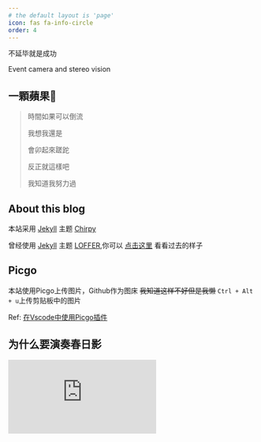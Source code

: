 ```yaml
---
# the default layout is 'page'
icon: fas fa-info-circle
order: 4
---
```

不延毕就是成功

Event camera and stereo vision

## 一顆蘋果🍎

> 時間如果可以倒流
>
> 我想我還是
>
> 會卯起來蹉跎
>
> 反正就這樣吧
>
> 我知道我努力過

## About this blog

本站采用 [Jekyll](https://jekyllrb.com/) 主题 [Chirpy](https://github.com/cotes2020/jekyll-theme-chirpy)  

曾经使用 [Jekyll](https://jekyllrb.com/) 主题 [LOFFER](https://fromendworld.github.io/LOFFER/),你可以 [点击这里](https://2c984r83y.github.io/first_blog/) 看看过去的样子

## Picgo

本站使用Picgo上传图片，Github作为图床 ~~我知道这样不好但是我懒~~
`Ctrl + Alt + u`上传剪贴板中的图片

Ref: [在Vscode中使用Picgo插件](https://picgo.github.io/PicGo-Doc/zh/guide/config.html#github%E5%9B%BE%E5%BA%8A)

## 为什么要演奏春日影

<iframe
  class="embed-video youtube"
  loading="lazy"
  src="https://www.youtube.com/embed/W8DCWI_Gc9c"
  title="YouTube video player"
  frameborder="0"
  allow="accelerometer; autoplay; clipboard-write; encrypted-media; gyroscope; picture-in-picture"
  allowfullscreen
></iframe>